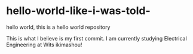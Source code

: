 # hello-world-like-i-was-told-
hello world, this is a hello world repository

This is what I believe is my first commit. I am currently studying Electrical Engineering at Wits
ikimashou!
